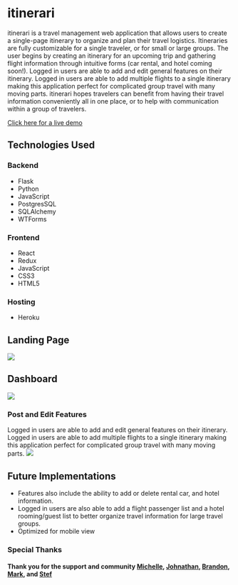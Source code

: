 # itinerari
itinerari is a travel management web application that allows users to create a single-page itinerary to organize and plan their travel logistics. Itineraries are fully customizable for a single traveler, or for small or large groups. The user begins by creating an itinerary for an upcoming trip and gathering flight information through intuitive forms (car rental, and hotel coming soon!). Logged in users are able to add and edit general features on their itinerary. Logged in users are able to add multiple flights to a single itinerary making this application perfect for complicated group travel with many moving parts. itinerari hopes travelers can benefit from having their travel information conveniently all in one place, or to help with communication within a group of travelers.

[Click here for a live demo](https://itinerari-app.herokuapp.com/)

## Technologies Used
### Backend
* Flask
* Python
* JavaScript
* PostgresSQL
* SQLAlchemy
* WTForms

### Frontend
* React
* Redux
* JavaScript
* CSS3
* HTML5

### Hosting
* Heroku

## Landing Page
![](https://itinerari.s3.amazonaws.com/sc-landingpage.png)

## Dashboard
![](https://itinerari.s3.amazonaws.com/sc-dash.png)

### Post and Edit Features
Logged in users are able to add and edit general features on their itinerary. Logged in users are able to add multiple flights to a single itinerary making this application perfect for complicated group travel with many moving parts.
![](https://itinerari.s3.amazonaws.com/sc-feature.png)
## Future Implementations
* Features also include the ability to add or delete rental car, and hotel information.
* Logged in users are also able to add a flight passenger list and a hotel rooming/guest list to better organize travel information for large travel groups.
* Optimized for mobile view

### Special Thanks
#### Thank you for the support and community [Michelle](https://github.com/michellekontoff/), [Johnathan](https://github.com/jyih), [Brandon](https://github.com/Omstachu), [Mark](https://github.com/mark-Vasquez/), and [Stef](https://github.com/steffano2021/)
